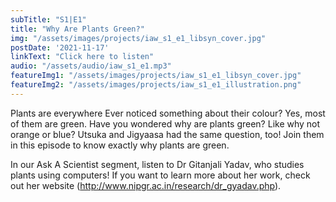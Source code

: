 ```yaml
---
subTitle: "S1|E1" 
title: "Why Are Plants Green?"
img: "/assets/images/projects/iaw_s1_e1_libsyn_cover.jpg"
postDate: '2021-11-17'
linkText: "Click here to listen"
audio: "/assets/audio/iaw_s1_e1.mp3"
featureImg1: "/assets/images/projects/iaw_s1_e1_libsyn_cover.jpg"
featureImg2: "/assets/images/projects/iaw_s1_e1_illustration.png"
---
```

Plants are everywhere Ever noticed something about their colour? Yes, most of them are green. Have you wondered why are plants green? Like why not orange or blue? Utsuka and Jigyaasa had the same question, too! Join them in this episode to know exactly why plants are green. 

In our Ask A Scientist segment, listen to Dr Gitanjali Yadav, who studies plants using computers! If you want to learn more about her work, check out her website (http://www.nipgr.ac.in/research/dr_gyadav.php).

